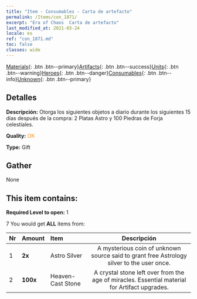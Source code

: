 ```yaml
---
title: "Item - Consumables - Carta de artefacto"
permalink: /Items/con_1871/
excerpt: "Era of Chaos  Carta de artefacto"
last_modified_at: 2021-03-24
locale: es
ref: "con_1871.md"
toc: false
classes: wide
---
```

 [Materials](/es/Items/){: .btn .btn--primary}[Artifacts](/es/Items/Artifacts/){: .btn .btn--success}[Units](/es/Items/Units/){: .btn .btn--warning}[Heroes](/es/Items/Heroes/){: .btn .btn--danger}[Consumables](/es/Items/Consumables/){: .btn .btn--info}[Unknown](/es/Items/Unknown/){: .btn .btn--primary}

## Detalles
 **Descripción:** Otorga los siguientes objetos a diario durante los siguientes 15 días después de la compra: 2 Platas Astro y 100 Piedras de Forja celestiales.

 **Quality:** <span style="color: #FF8C00">OK</span>

 **Type:** Gift

## Gather

  None

## This item contains:

 **Required Level to open:** 1

 7 You would get **ALL** items  from:

  | Nr | Amount |     Item    | Descripción |
  |:---|:-------|:------------|:-----------:|
  | 1 |  **2x** | Astro Silver | A mysterious coin of unknown source said to grant free Astrology silver to the user once.  | 
  | 2 |  **100x** | Heaven-Cast Stone | A crystal stone left over from the age of miracles. Essential material for Artifact upgrades.  | 
